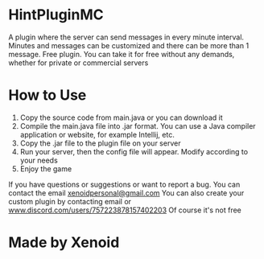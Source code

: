 # HintPluginMC
A plugin where the server can send messages in every minute interval. Minutes and messages can be customized and there can be more than 1 message.
Free plugin. You can take it for free without any demands, whether for private or commercial servers

# How to Use
1. Copy the source code from main.java
or you can download it
2. Compile the main.java file into .jar format. You can use a Java compiler application or website, for example Intellij, etc.
3. Copy the .jar file to the plugin file on your server
4. Run your server, then the config file will appear. Modify according to your needs
5. Enjoy the game



If you have questions or suggestions or want to report a bug. You can contact the email xenoidpersonal@gmail.com
You can also create your custom plugin by contacting email or www.discord.com/users/757223878157402203 Of course it's not free
# Made by Xenoid
